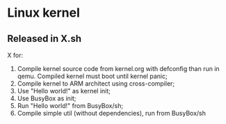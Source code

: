 <h1> Linux kernel </h1>
<h2> Released in X.sh</h2>

X for:
1) Compile kernel source code from kernel.org with defconfig than run in qemu. Compiled kernel must boot until kernel panic;
2) Compile kernel to ARM architect using cross-compiler;
3) Use "Hello world!" as kernel init;
4) Use BusyBox as init;
5) Run "Hello world!" from BusyBox/sh;
6) Compile simple util (without dependencies), run from BusyBox/sh

